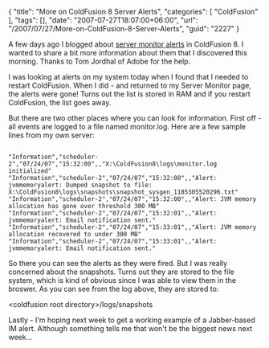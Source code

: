 {
	"title": "More on ColdFusion 8 Server Alerts",
	"categories": [
		"ColdFusion"
	],
	"tags": [],
	"date": "2007-07-27T18:07:00+06:00",
	"url": "/2007/07/27/More-on-ColdFusion-8-Server-Alerts",
	"guid": "2227"
}

A few days ago I blogged about <a href="http://www.raymondcamden.com/index.cfm/2007/7/25/Server-Monitor-Alerts-in-ColdFusion-8">server monitor alerts</a> in ColdFusion 8. I wanted to share a bit more information about them that I discovered this morning. Thanks to Tom Jordhal of Adobe for the help. 

I was looking at alerts on my system today when I found that I needed to restart ColdFusion. When I did - and returned to my Server Monitor page, the alerts were gone! Turns out the list is stored in RAM and if you restart ColdFusion, the list goes away.

But there are two other places where you can look for information. First off - all events are logged to a file named monitor.log. Here are a few sample lines from my own server:

<code>
"Information","scheduler-2","07/24/07","15:32:00",,"X:\ColdFusion8\logs\monitor.log initialized"
"Information","scheduler-2","07/24/07","15:32:00",,"Alert: jvmmemoryalert: Dumped snapshot to file: X:\ColdFusion8\logs\snapshots\snapshot_sysgen_1185305520296.txt"
"Information","scheduler-2","07/24/07","15:32:00",,"Alert: JVM memory allocation has gone over threshold 300 MB"
"Information","scheduler-2","07/24/07","15:32:01",,"Alert: jvmmemoryalert: Email notification sent."
"Information","scheduler-2","07/24/07","15:33:01",,"Alert: JVM memory allocation recovered to under 300 MB"
"Information","scheduler-2","07/24/07","15:33:01",,"Alert: jvmmemoryalert: Email notification sent."
</code>

So there you can see the alerts as they were fired. But I was really concerned about the snapshots. Turns out they are stored to the file system, which is kind of obvious since I was able to view them in the broswer. As you can see from the log above, they are stored to:

&lt;coldfusion root directory&gt;/logs/snapshots

Lastly - I'm hoping next week to get a working example of a Jabber-based IM alert. Although something tells me that won't be the biggest news next week...